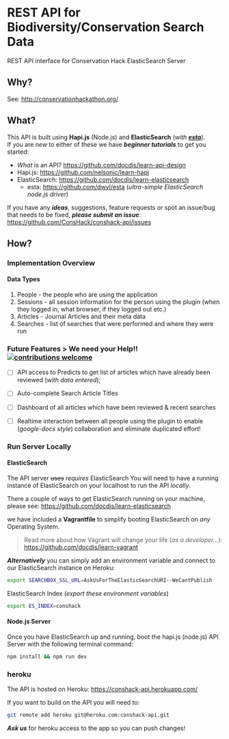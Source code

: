# REST API for Biodiversity/Conservation Search Data

REST API interface for Conservation Hack ElasticSearch Server

## Why?

See: http://conservationhackathon.org/

## What?

This API is built using **Hapi.js** (Node.js)
and **ElasticSearch** (_with [**esta**](https://github.com/dwyl/esta)_).  
If you are *new* to either of these we have ***beginner tutorials*** to get you started:

+ *What* is an API? https://github.com/docdis/learn-api-design
+ Hapi.js: https://github.com/nelsonic/learn-hapi
+ ElasticSearch: https://github.com/docdis/learn-elasticsearch
   + esta: https://github.com/dwyl/esta (*ultra-simple ElasticSearch node.js driver*)

If you have any ***ideas***, suggestions, feature requests or spot an issue/bug that needs to be fixed,
***please submit an issue***:
https://github.com/ConsHack/conshack-api/issues



## How?

### Implementation Overview

#### Data Types

1. People - the people who are using the application
2. Sessions - all session information for the person using the plugin (when they logged in, what browser, if they logged out etc.)
3. Articles - Journal Articles and their meta data
4. Searches - list of searches that were performed and where they were run


### Future Features > We need your Help!! [![contributions welcome](https://img.shields.io/badge/contributions-welcome-brightgreen.svg?style=flat)](https://github.com/ConsHack/article-search-chrome-plugin/issues)

+ [ ] API access to Predicts to get list of articles which have already been reviewed (*with data entered*);

+ [ ] Auto-complete Search Article Titles  

+ [ ] Dashboard of all articles which have been reviewed & recent searches

+ [ ] Realtime interaction between all people using the plugin
to enable (*google-docs style*) collaboration and eliminate duplicated effort!


### Run Server Locally

#### ElasticSearch

The API server ~~uses~~ *requires* ElasticSearch
You will need to have a running instance of ElasticSearch on your localhost to run the API *locally*.

There a couple of ways to get ElasticSearch running on your machine,
please see: https://github.com/docdis/learn-elasticsearch

we have included a **Vagrantfile** to simplify booting ElasticSearch on *any* Operating System.

> Read more about how Vagrant will change your life (*as a developer...*): https://github.com/docdis/learn-vagrant

***Alternatively*** you can simply add an environment variable and connect to our ElasticSearch instance on Heroku:

```sh
export SEARCHBOX_SSL_URL=AskUsForTheElasticSearchURI--WeCantPublish
```

ElasticSearch Index (*export these environment variables*)
```sh
export ES_INDEX=conshack
```

#### Node.js Server

Once you have ElasticSearch up and running, boot the hapi.js (node.js) API Server with the following terminal command:

```sh
npm install && npm run dev
```


### heroku

The API is hosted on Heroku: https://conshack-api.herokuapp.com/

If you want to build on the API you will need to:

```sh
git remote add heroku git@heroku.com:conshack-api.git
```

***Ask us*** for heroku access to the app so you can push changes!
